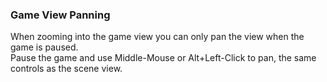 ### Game View Panning

When zooming into the game view you can only pan the view when the game is paused.  
Pause the game and use Middle-Mouse or Alt+Left-Click to pan, the same controls as the scene view.